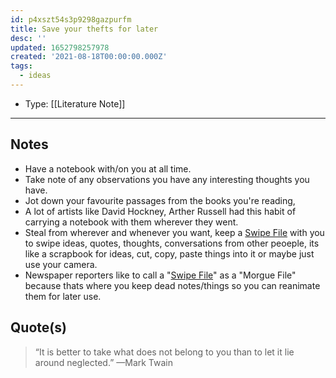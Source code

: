 ```yaml
---
id: p4xszt54s3p9298gazpurfm
title: Save your thefts for later
desc: ''
updated: 1652798257978
created: '2021-08-18T00:00:00.000Z'
tags:
  - ideas
---
```


- Type: [[Literature Note]]

---

## Notes

- Have a notebook with/on you at all time.
- Take note of any observations you have any interesting thoughts you have.
- Jot down your favourite passages from the books you're reading,
- A lot of artists like David Hockney, Arther Russell had this habit of carrying a notebook with them wherever they went.
- Steal from wherever and whenever you want, keep a [Swipe File](#Swipe%20File) with you to swipe ideas, quotes, thoughts, conversations from other peoeple, its like a scrapbook for ideas, cut, copy, paste things into it or maybe just use your camera.
- Newspaper reporters like to call a "[Swipe File](#Swipe%20File)" as a "Morgue File" because thats where you keep dead notes/things so you can reanimate them for later use.

## Quote(s)

> “It is better to take what does not belong to you than to let it lie around neglected.” —Mark Twain
